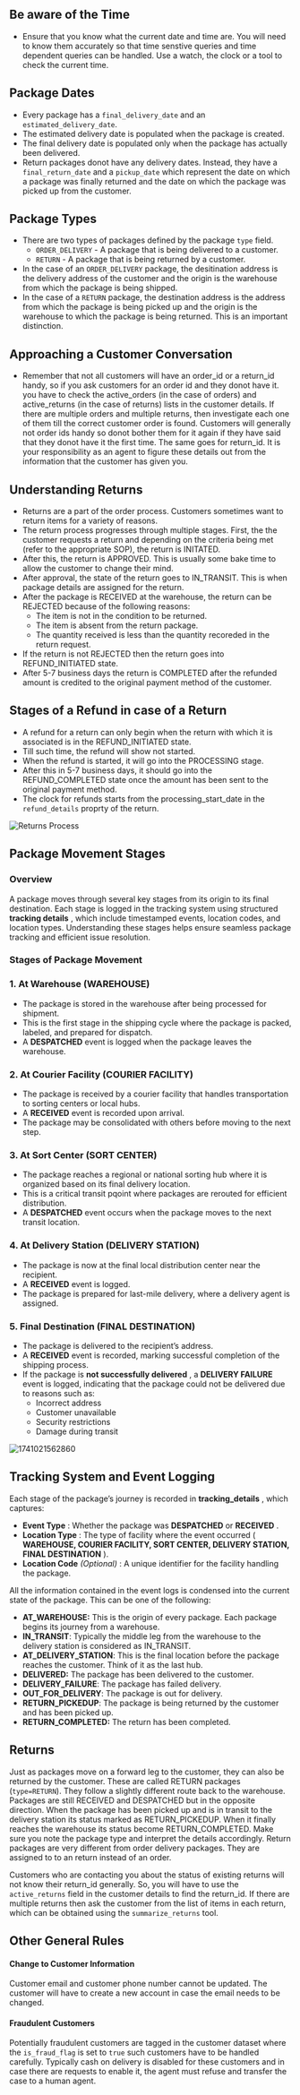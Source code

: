 ## Be aware of the Time

* Ensure that you know what the current date and time are. You will need to know them accurately so that time senstive queries and time dependent queries can be handled. Use a watch, the clock or a tool to check the current time.

## Package Dates

* Every package has a `final_delivery_date` and an `estimated_delivery_date`.
* The estimated delivery date is populated when the package is created.
* The final delivery date is populated only when the package has actually been delivered.
* Return packages donot have any delivery dates. Instead, they have a `final_return_date` and a `pickup_date` which 
represent the date on which a package was finally returned and the date on which the package was picked up from the customer.

## Package Types

* There are two types of packages defined by the package `type` field.
  * `ORDER_DELIVERY` - A package that is being delivered to a customer.
  * `RETURN` - A package that is being returned by a customer.
* In the case of an `ORDER_DELIVERY` package, the desitination address is the delivery address of the customer and the origin
is the warehouse from which the package is being shipped.
* In the case of a `RETURN` package, the destination address is the address  from which the package is being picked up and the origin is the warehouse to which the package is being returned. This is an important distinction.

## Approaching a Customer Conversation

* Remember that not all customers will have an order_id or a return_id handy, so if you ask customers for an order id and they donot have it. you have to check the active_orders (in the case of orders) and active_returns (in the case of returns) lists in the customer details. If there are multiple orders and multiple returns, then investigate each one of them till the correct customer order is found. Customers will generally not order ids handy so donot bother them for it again if they have said that they donot have it the first time. The same goes for return_id. It is your responsibility as an agent to figure these details out from the information that the customer has given you.

## Understanding Returns

* Returns are a part of the order process. Customers sometimes want to return items for a variety of reasons.
* The return process progresses through multiple stages. First, the the customer requests a return and depending on the criteria being met (refer to the appropriate SOP), the return is INITATED.
* After this, the return is APPROVED. This is usually some bake time to allow the customer to change their mind.
* After approval, the state of the return goes to IN_TRANSIT. This is when package details are assigned for the return.
* After the package is RECEIVED at the warehouse, the return can be REJECTED because of the following reasons:
  * The item is not in the condition to be returned.
  * The item is absent from the return package.
  * The quantity received is less than the quantity recoreded in the return request.
* If the return is not REJECTED then the return goes into REFUND_INITIATED state.
* After 5-7 business days the return is COMPLETED after the refunded amount is credited to the original payment method of the customer.

## Stages of a Refund in case of a Return

* A refund for a return can only begin when the return with which it is associated is in the REFUND_INITIATED state.
* Till such time, the refund will show not started.
* When the refund is started, it will go into the PROCESSING stage.
* After this in 5-7 business days, it should go into the REFUND_COMPLETED state once the amount has been sent to the original payment method.
* The clock for refunds starts from the processing_start_date in the `refund_details` proprty of the return.



![Returns Process](image/domain_knowledge/returns_process.png)

## Package Movement Stages

### Overview

A package moves through several key stages from its origin to its final destination. Each stage is logged in the tracking system using structured **tracking details** , which include timestamped events, location codes, and location types. Understanding these stages helps ensure seamless package tracking and efficient issue resolution.

### **Stages of Package Movement**

### **1. At Warehouse (WAREHOUSE)**

* The package is stored in the warehouse after being processed for shipment.
* This is the first stage in the shipping cycle where the package is packed, labeled, and prepared for dispatch.
* A **DESPATCHED** event is logged when the package leaves the warehouse.

### **2. At Courier Facility (COURIER FACILITY)**

* The package is received by a courier facility that handles transportation to sorting centers or local hubs.
* A **RECEIVED** event is recorded upon arrival.
* The package may be consolidated with others before moving to the next step.

### **3. At Sort Center (SORT CENTER)**

* The package reaches a regional or national sorting hub where it is organized based on its final delivery location.
* This is a critical transit pqoint where packages are rerouted for efficient distribution.
* A **DESPATCHED** event occurs when the package moves to the next transit location.

### **4. At Delivery Station (DELIVERY STATION)**

* The package is now at the final local distribution center near the recipient.
* A **RECEIVED** event is logged.
* The package is prepared for last-mile delivery, where a delivery agent is assigned.

### **5. Final Destination (FINAL DESTINATION)**

* The package is delivered to the recipient’s address.
* A **RECEIVED** event is recorded, marking successful completion of the shipping process.
* If the package is  **not successfully delivered** , a **DELIVERY FAILURE** event is logged, indicating that the package could not be delivered due to reasons such as:
  * Incorrect address
  * Customer unavailable
  * Security restrictions
  * Damage during transit

![1741021562860](image/domain_knowledge/1741021562860.png)

## **Tracking System and Event Logging**

Each stage of the package’s journey is recorded in  **tracking_details** , which captures:

* **Event Type** : Whether the package was **DESPATCHED** or  **RECEIVED** .
* **Location Type** : The type of facility where the event occurred ( **WAREHOUSE, COURIER FACILITY, SORT CENTER, DELIVERY STATION, FINAL DESTINATION** ).
* **Location Code**  *(Optional)* : A unique identifier for the facility handling the package.

All the information contained in the event logs is condensed into the current state of the package. This can be one of the following:

* **AT_WAREHOUSE:** This is the origin of every package. Each package begins its journey from a warehouse.
* **IN_TRANSIT**: Typically the middle leg from the warehouse to the delivery station is considered as IN_TRANSIT.
* **AT_DELIVERY_STATION**: This is the final location before the package reaches the customer. Think of it as the last hub.
* **DELIVERED:** The package has been delivered to the customer.
* **DELIVERY_FAILURE**: The package has failed delivery.
* **OUT_FOR_DELIVERY**: The package is out for delivery.
* **RETURN_PICKEDUP**: The package is being returned by the customer and has been picked up.
* **RETURN_COMPLETED:** The return has been completed.

## Returns

Just as packages move on a forward leg to the customer, they can also be returned by the customer. These are called RETURN packages (`type=RETURN`). They follow a slightly different route back to the warehouse. Packages are still RECEIVED and DESPATCHED but in the opposite direction. When the package has been picked up and is in transit to the delivery station its status marked as RETURN_PICKEDUP. When it finally reaches the warehouse its status become RETURN_COMPLETED. Make sure you note the package type and interpret the details accordingly. Return packages are very different from order delivery packages. They are assigned to to an return instead of an order.

Customers who are contacting you about the status of existing returns will not know their return_id generally. So, you will have to use the `active_returns` field in the customer details to find the return_id. If there are multiple returns then ask the customer from the list of items in each return, which can be obtained using the `summarize_returns` tool.

## Other General Rules

#### Change to Customer Information

Customer email and customer phone number cannot be updated. The customer will have to create a new account in case the email needs to be changed.

#### Fraudulent Customers

Potentially fraudulent customers are tagged in the customer dataset where the `is_fraud_flag` is set to `true` such customers have to be handled carefully. Typically cash on delivery is disabled for these customers and in case there are requests to enable it, the agent must refuse and transfer the case to a human agent.
